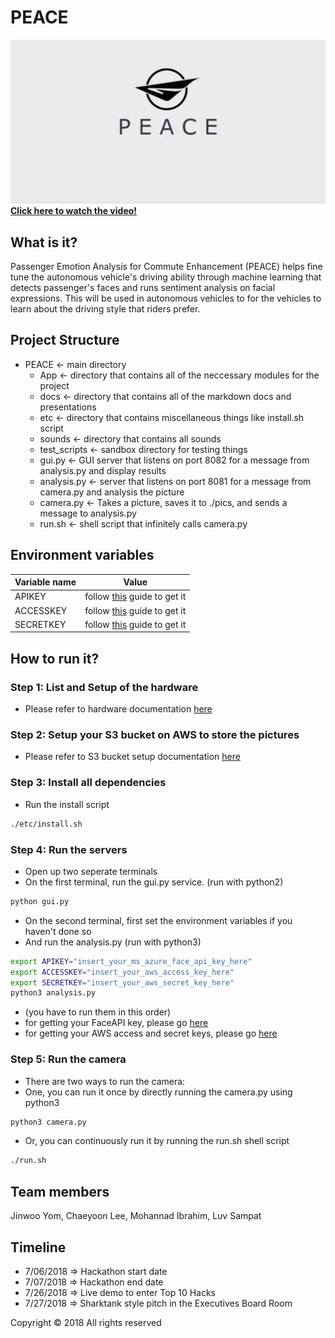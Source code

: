 
# PEACE
[![PEACE LOGO](docs/PEACE.png)](https://youtu.be/Ej8GHj4GGv0)
[**Click here to watch the video!**](https://youtu.be/Ej8GHj4GGv0)

## What is it?
Passenger Emotion Analysis for Commute Enhancement (PEACE) helps fine tune the autonomous vehicle's driving ability through machine learning that detects passenger's faces and runs sentiment analysis on facial expressions. This will be used in autonomous vehicles to for the vehicles to learn about the driving style that riders prefer.


## Project Structure
- PEACE <- main directory
    - App <- directory that contains all of the neccessary modules for the project
    - docs <- directory that contains all of the markdown docs and presentations
    - etc <- directory that contains miscellaneous things like install.sh script
    - sounds <- directory that contains all sounds
    - test_scripts <- sandbox directory for testing things
    - gui.py <- GUI server that listens on port 8082 for a message from analysis.py and display results
    - analysis.py <- server that listens on port 8081 for a message from camera.py and analysis the picture
    - camera.py <- Takes a picture, saves it to ./pics, and sends a message to analysis.py
    - run.sh <- shell script that infinitely calls camera.py

## Environment variables
Variable name | Value
--- | ---
APIKEY | follow [this](https://bit.ly/2Dve8gy) guide to get it
ACCESSKEY | follow [this](https://bit.ly/2NLWzu6) guide to get it
SECRETKEY | follow [this](https://bit.ly/2NLWzu6) guide to get it

## How to run it?

### Step 1: List and Setup of the hardware
- Please refer to hardware documentation [here](docs/hardware.md)

### Step 2: Setup your S3 bucket on AWS to store the pictures
- Please refer to S3 bucket setup documentation [here](docs/s3setup.md)

### Step 3: Install all dependencies
- Run the install script
```bash
./etc/install.sh
```

### Step 4: Run the servers
- Open up two seperate terminals
- On the first terminal, run the gui.py service. (run with python2)
```bash
python gui.py
```
- On the second terminal, first set the environment variables if you haven't done so
- And run the analysis.py (run with python3)
```bash
export APIKEY="insert_your_ms_azure_face_api_key_here"
export ACCESSKEY="insert_your_aws_access_key_here"
export SECRETKEY="insert_your_aws_secret_key_here"
python3 analysis.py
```
- (you have to run them in this order)
- for getting your FaceAPI key, please go [here](https://azure.microsoft.com/en-us/services/cognitive-services/face/)
- for getting your AWS access and secret keys, please go [here](https://help.bittitan.com/hc/en-us/articles/115008255268-How-do-I-find-my-AWS-Access-Key-and-Secret-Access-Key-)

### Step 5: Run the camera
- There are two ways to run the camera:
- One, you can run it once by directly running the camera.py using python3
```bash
python3 camera.py
```
- Or, you can continuously run it by running the run.sh shell script
```bash
./run.sh
```

## Team members 
Jinwoo Yom, Chaeyoon Lee, Mohannad Ibrahim, Luv Sampat

## Timeline
- 7/06/2018 => Hackathon start date
- 7/07/2018 => Hackathon end date
- 7/26/2018 => Live demo to enter Top 10 Hacks
- 7/27/2018 => Sharktank style pitch in the Executives Board Room

Copyright &copy; 2018 All rights reserved